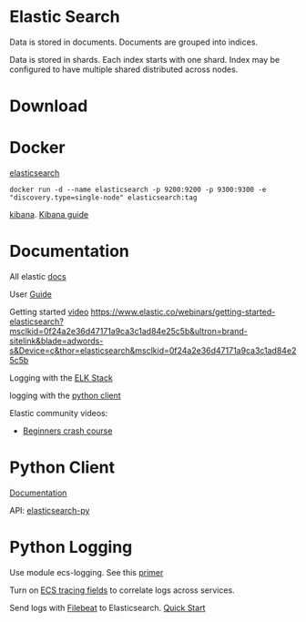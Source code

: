 # Elastic Search

Data is stored in documents.  Documents are grouped into indices.  

Data is stored in shards.  Each index starts with one shard.  Index may be configured to have multiple shared distributed across nodes.


# Download


# Docker

[elasticsearch](https://hub.docker.com/_/elasticsearch)

	docker run -d --name elasticsearch -p 9200:9200 -p 9300:9300 -e "discovery.type=single-node" elasticsearch:tag

[kibana](https://hub.docker.com/_/kibana).  [Kibana guide](https://www.elastic.co/guide/en/kibana/current/docker.html#run-kibana-on-docker-for-dev)


# Documentation

All elastic [docs](https://www.elastic.co/guide/index.html)

User [Guide](https://www.elastic.co/guide/en/elasticsearch/reference/current/index.html)

Getting started [video](https://www.youtube.com/watch?v=VzZz6qJwYmY) https://www.elastic.co/webinars/getting-started-elasticsearch?msclkid=0f24a2e36d47171a9ca3c1ad84e25c5b&ultron=brand-sitelink&blade=adwords-s&Device=c&thor=elasticsearch&msclkid=0f24a2e36d47171a9ca3c1ad84e25c5b

Logging with the [ELK Stack](https://www.elastic.co/webinars/introduction-elk-stack?baymax=default&elektra=docs&storm=top-video)

logging with the [python client](https://www.elastic.co/guide/en/elasticsearch/client/python-api/current/index.html)


Elastic community videos:

 * [Beginners crash course](https://www.youtube.com/watch?v=gS_nHTWZEJ8)



# Python Client

[Documentation](https://www.elastic.co/guide/en/elasticsearch/client/python-api/8.4/overview.html)

API:  [elasticsearch-py](https://elasticsearch-py.readthedocs.io/en/master/)




# Python Logging

Use module ecs-logging.  See this [primer](https://www.elastic.co/guide/en/ecs-logging/python/master/installation.html)

Turn on [ECS tracing fields](https://www.elastic.co/guide/en/ecs/master/ecs-tracing.html) to correlate logs across services.


Send logs with [Filebeat](https://www.elastic.co/beats/filebeat) to Elasticsearch.  [Quick Start](https://www.elastic.co/guide/en/beats/filebeat/8.4/filebeat-installation-configuration.html)

